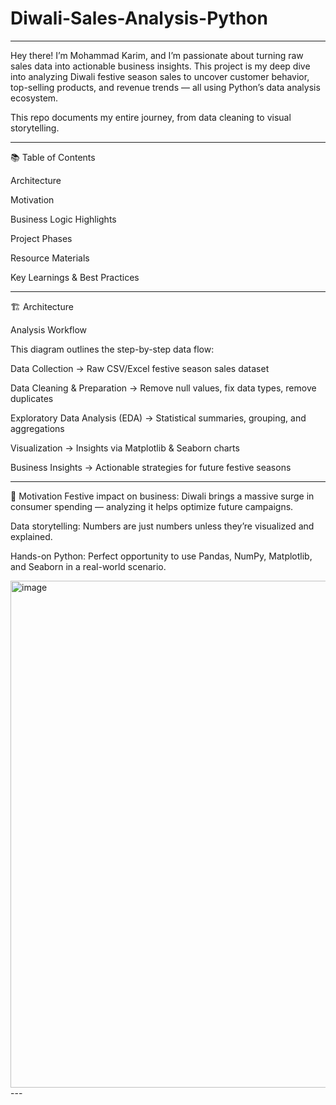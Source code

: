 # Diwali-Sales-Analysis-Python
---
Hey there! I’m Mohammad Karim, and I’m passionate about turning raw sales data into actionable business insights.
This project is my deep dive into analyzing Diwali festive season sales to uncover customer behavior, top-selling products, and revenue trends — all using Python’s data analysis ecosystem.

This repo documents my entire journey, from data cleaning to visual storytelling.

---

📚 Table of Contents

Architecture

Motivation

Business Logic Highlights

Project Phases

Resource Materials

Key Learnings & Best Practices

---
🏗️ Architecture

Analysis Workflow

This diagram outlines the step-by-step data flow:

Data Collection → Raw CSV/Excel festive season sales dataset

Data Cleaning & Preparation → Remove null values, fix data types, remove duplicates

Exploratory Data Analysis (EDA) → Statistical summaries, grouping, and aggregations

Visualization → Insights via Matplotlib & Seaborn charts

Business Insights → Actionable strategies for future festive seasons

---

🎯 Motivation
Festive impact on business: Diwali brings a massive surge in consumer spending — analyzing it helps optimize future campaigns.

Data storytelling: Numbers are just numbers unless they’re visualized and explained.

Hands-on Python: Perfect opportunity to use Pandas, NumPy, Matplotlib, and Seaborn in a real-world scenario.

<img width="1175" height="811" alt="image" src="https://github.com/user-attachments/assets/31b7f9c9-cca0-4e8c-b22c-d2dffd697306" />
---
